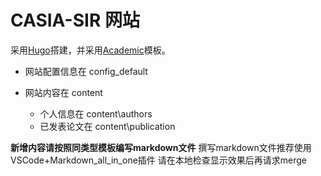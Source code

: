 # CASIA-SIR 网站

采用[Hugo](https://gohugo.io/)搭建，并采用[Academic](https://github.com/wowchemy/wowchemy-hugo-modules)模板。

- 网站配置信息在 config\_default

- 网站内容在 content
  - 个人信息在 content\authors
  - 已发表论文在 content\publication

**新增内容请按照同类型模板编写markdown文件** 撰写markdown文件推荐使用VSCode+Markdown_all_in_one插件
请在本地检查显示效果后再请求merge
